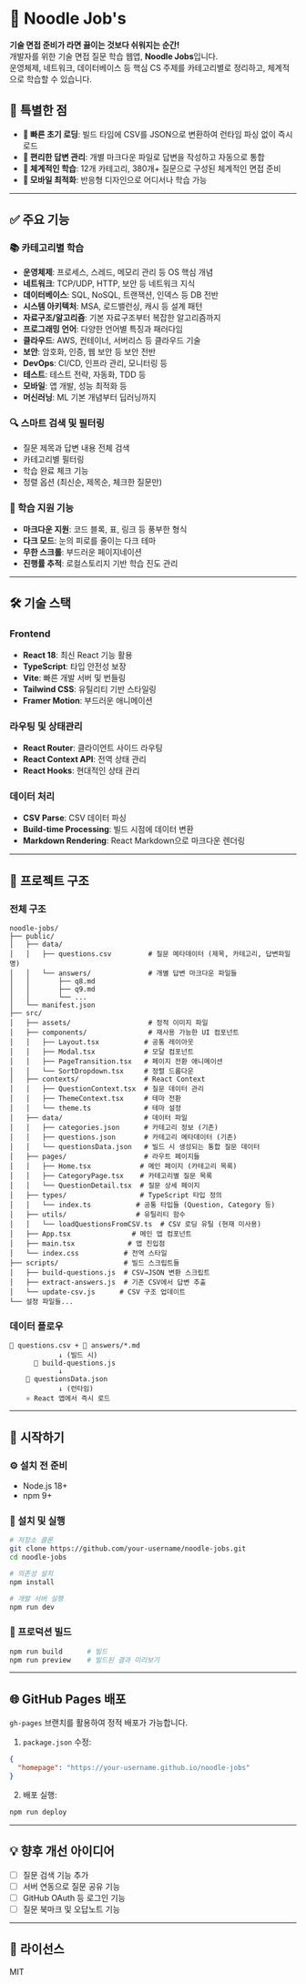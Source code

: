 # 🍜 Noodle Job's

**기술 면접 준비가 라면 끓이는 것보다 쉬워지는 순간!**  
개발자를 위한 기술 면접 질문 학습 웹앱, **Noodle Jobs**입니다.  
운영체제, 네트워크, 데이터베이스 등 핵심 CS 주제를 카테고리별로 정리하고, 체계적으로 학습할 수 있습니다.

## 🌟 특별한 점

- **🚀 빠른 초기 로딩**: 빌드 타임에 CSV를 JSON으로 변환하여 런타임 파싱 없이 즉시 로드
- **📝 편리한 답변 관리**: 개별 마크다운 파일로 답변을 작성하고 자동으로 통합
- **🎯 체계적인 학습**: 12개 카테고리, 380개+ 질문으로 구성된 체계적인 면접 준비
- **📱 모바일 최적화**: 반응형 디자인으로 어디서나 학습 가능

---

## ✅ 주요 기능

### 📚 카테고리별 학습

- **운영체제**: 프로세스, 스레드, 메모리 관리 등 OS 핵심 개념
- **네트워크**: TCP/UDP, HTTP, 보안 등 네트워크 지식
- **데이터베이스**: SQL, NoSQL, 트랜잭션, 인덱스 등 DB 전반
- **시스템 아키텍처**: MSA, 로드밸런싱, 캐시 등 설계 패턴
- **자료구조/알고리즘**: 기본 자료구조부터 복잡한 알고리즘까지
- **프로그래밍 언어**: 다양한 언어별 특징과 패러다임
- **클라우드**: AWS, 컨테이너, 서버리스 등 클라우드 기술
- **보안**: 암호화, 인증, 웹 보안 등 보안 전반
- **DevOps**: CI/CD, 인프라 관리, 모니터링 등
- **테스트**: 테스트 전략, 자동화, TDD 등
- **모바일**: 앱 개발, 성능 최적화 등
- **머신러닝**: ML 기본 개념부터 딥러닝까지

### 🔍 스마트 검색 및 필터링

- 질문 제목과 답변 내용 전체 검색
- 카테고리별 필터링
- 학습 완료 체크 기능
- 정렬 옵션 (최신순, 제목순, 체크한 질문만)

### 🧠 학습 지원 기능

- **마크다운 지원**: 코드 블록, 표, 링크 등 풍부한 형식
- **다크 모드**: 눈의 피로를 줄이는 다크 테마
- **무한 스크롤**: 부드러운 페이지네이션
- **진행률 추적**: 로컬스토리지 기반 학습 진도 관리

---

## 🛠️ 기술 스택

### Frontend

- **React 18**: 최신 React 기능 활용
- **TypeScript**: 타입 안전성 보장
- **Vite**: 빠른 개발 서버 및 번들링
- **Tailwind CSS**: 유틸리티 기반 스타일링
- **Framer Motion**: 부드러운 애니메이션

### 라우팅 및 상태관리

- **React Router**: 클라이언트 사이드 라우팅
- **React Context API**: 전역 상태 관리
- **React Hooks**: 현대적인 상태 관리

### 데이터 처리

- **CSV Parse**: CSV 데이터 파싱
- **Build-time Processing**: 빌드 시점에 데이터 변환
- **Markdown Rendering**: React Markdown으로 마크다운 렌더링

---

## 📁 프로젝트 구조

### 전체 구조

```
noodle-jobs/
├── public/
│   ├── data/
│   │   ├── questions.csv         # 질문 메타데이터 (제목, 카테고리, 답변파일명)
│   │   └── answers/              # 개별 답변 마크다운 파일들
│   │       ├── q8.md
│   │       ├── q9.md
│   │       └── ...
│   └── manifest.json
├── src/
│   ├── assets/                   # 정적 이미지 파일
│   ├── components/               # 재사용 가능한 UI 컴포넌트
│   │   ├── Layout.tsx           # 공통 레이아웃
│   │   ├── Modal.tsx            # 모달 컴포넌트
│   │   ├── PageTransition.tsx   # 페이지 전환 애니메이션
│   │   └── SortDropdown.tsx     # 정렬 드롭다운
│   ├── contexts/                # React Context
│   │   ├── QuestionContext.tsx  # 질문 데이터 관리
│   │   ├── ThemeContext.tsx     # 테마 전환
│   │   └── theme.ts             # 테마 설정
│   ├── data/                    # 데이터 파일
│   │   ├── categories.json      # 카테고리 정보 (기존)
│   │   ├── questions.json       # 카테고리 메타데이터 (기존)
│   │   └── questionsData.json   # 빌드 시 생성되는 통합 질문 데이터
│   ├── pages/                   # 라우트 페이지들
│   │   ├── Home.tsx            # 메인 페이지 (카테고리 목록)
│   │   ├── CategoryPage.tsx    # 카테고리별 질문 목록
│   │   └── QuestionDetail.tsx  # 질문 상세 페이지
│   ├── types/                  # TypeScript 타입 정의
│   │   └── index.ts           # 공통 타입들 (Question, Category 등)
│   ├── utils/                 # 유틸리티 함수
│   │   └── loadQuestionsFromCSV.ts  # CSV 로딩 유틸 (현재 미사용)
│   ├── App.tsx               # 메인 앱 컴포넌트
│   ├── main.tsx             # 앱 진입점
│   └── index.css           # 전역 스타일
├── scripts/                # 빌드 스크립트들
│   ├── build-questions.js  # CSV→JSON 변환 스크립트
│   ├── extract-answers.js  # 기존 CSV에서 답변 추출
│   └── update-csv.js      # CSV 구조 업데이트
└── 설정 파일들...
```

### 데이터 플로우

```
📄 questions.csv + 📁 answers/*.md
            ↓ (빌드 시)
      🔧 build-questions.js
            ↓
    📄 questionsData.json
            ↓ (런타임)
    ⚛️ React 앱에서 즉시 로드
```

---

## 🚀 시작하기

### ⚙️ 설치 전 준비

- Node.js 18+
- npm 9+

### 🔧 설치 및 실행

```bash
# 저장소 클론
git clone https://github.com/your-username/noodle-jobs.git
cd noodle-jobs

# 의존성 설치
npm install

# 개발 서버 실행
npm run dev
```

### 🔨 프로덕션 빌드

```bash
npm run build      # 빌드
npm run preview    # 빌드된 결과 미리보기
```

---

## 🌐 GitHub Pages 배포

`gh-pages` 브랜치를 활용하여 정적 배포가 가능합니다.

1. `package.json` 수정:

```json
{
  "homepage": "https://your-username.github.io/noodle-jobs"
}
```

2. 배포 실행:

```bash
npm run deploy
```

---

## 💡 향후 개선 아이디어

- [ ] 질문 검색 기능 추가
- [ ] 서버 연동으로 질문 공유 기능
- [ ] GitHub OAuth 등 로그인 기능
- [ ] 질문 북마크 및 오답노트 기능

---

## 📜 라이선스

MIT
